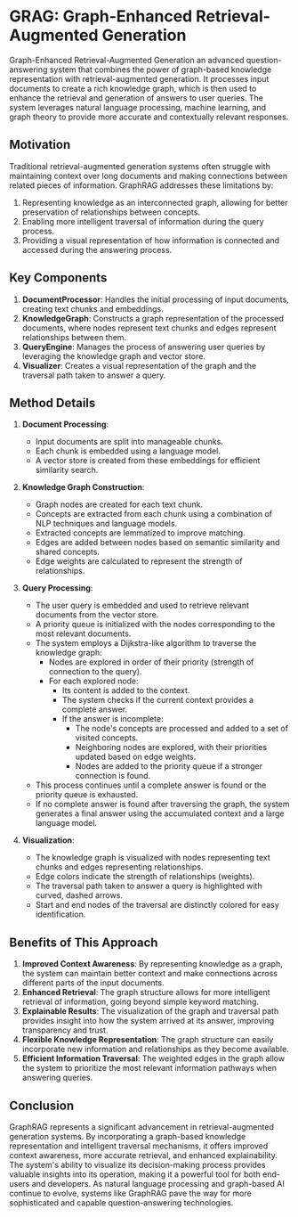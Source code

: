 # GRAG: Graph-Enhanced Retrieval-Augmented Generation
Graph-Enhanced Retrieval-Augmented Generation an advanced question-answering system 
that combines the power of graph-based knowledge representation with retrieval-augmented generation. 
It processes input documents to create a rich knowledge graph, which is then used to enhance the retrieval and generation of answers to user queries. 
The system leverages natural language processing, machine learning, and graph theory to provide more accurate and contextually relevant responses.

## Motivation

Traditional retrieval-augmented generation systems often struggle with maintaining context over long documents and making connections between related pieces of information. GraphRAG addresses these limitations by:

1. Representing knowledge as an interconnected graph, allowing for better preservation of relationships between concepts.
2. Enabling more intelligent traversal of information during the query process.
3. Providing a visual representation of how information is connected and accessed during the answering process.

## Key Components

1. **DocumentProcessor**: Handles the initial processing of input documents, creating text chunks and embeddings.
2. **KnowledgeGraph**: Constructs a graph representation of the processed documents, where nodes represent text chunks and edges represent relationships between them.
3. **QueryEngine**: Manages the process of answering user queries by leveraging the knowledge graph and vector store.
4. **Visualizer**: Creates a visual representation of the graph and the traversal path taken to answer a query.

## Method Details

1. **Document Processing**:
   - Input documents are split into manageable chunks.
   - Each chunk is embedded using a language model.
   - A vector store is created from these embeddings for efficient similarity search.

2. **Knowledge Graph Construction**:
   - Graph nodes are created for each text chunk.
   - Concepts are extracted from each chunk using a combination of NLP techniques and language models.
   - Extracted concepts are lemmatized to improve matching.
   - Edges are added between nodes based on semantic similarity and shared concepts.
   - Edge weights are calculated to represent the strength of relationships.

3. **Query Processing**:
   - The user query is embedded and used to retrieve relevant documents from the vector store.
   - A priority queue is initialized with the nodes corresponding to the most relevant documents.
   - The system employs a Dijkstra-like algorithm to traverse the knowledge graph:
     * Nodes are explored in order of their priority (strength of connection to the query).
     * For each explored node:
       - Its content is added to the context.
       - The system checks if the current context provides a complete answer.
       - If the answer is incomplete:
         * The node's concepts are processed and added to a set of visited concepts.
         * Neighboring nodes are explored, with their priorities updated based on edge weights.
         * Nodes are added to the priority queue if a stronger connection is found.
   - This process continues until a complete answer is found or the priority queue is exhausted.
   - If no complete answer is found after traversing the graph, the system generates a final answer using the accumulated context and a large language model.

4. **Visualization**:
   - The knowledge graph is visualized with nodes representing text chunks and edges representing relationships.
   - Edge colors indicate the strength of relationships (weights).
   - The traversal path taken to answer a query is highlighted with curved, dashed arrows.
   - Start and end nodes of the traversal are distinctly colored for easy identification.

## Benefits of This Approach

1. **Improved Context Awareness**: By representing knowledge as a graph, the system can maintain better context and make connections across different parts of the input documents.
2. **Enhanced Retrieval**: The graph structure allows for more intelligent retrieval of information, going beyond simple keyword matching.
3. **Explainable Results**: The visualization of the graph and traversal path provides insight into how the system arrived at its answer, improving transparency and trust.
4. **Flexible Knowledge Representation**: The graph structure can easily incorporate new information and relationships as they become available.
5. **Efficient Information Traversal**: The weighted edges in the graph allow the system to prioritize the most relevant information pathways when answering queries.

## Conclusion

GraphRAG represents a significant advancement in retrieval-augmented generation systems. 
By incorporating a graph-based knowledge representation and intelligent traversal mechanisms, it offers improved context awareness, more accurate retrieval, and enhanced explainability. 
The system's ability to visualize its decision-making process provides valuable insights into its operation, making it a powerful tool for both end-users and developers. 
As natural language processing and graph-based AI continue to evolve, systems like GraphRAG pave the way for more sophisticated and capable question-answering technologies.
